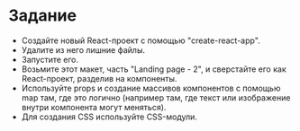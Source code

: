 # Задание

- Cоздайте новый React-проект с помощью "create-react-app".
- Удалите из него лишние файлы.
- Запустите его.
- Возьмите этот макет, часть "Landing page - 2", и сверстайте его как
  React-проект, разделив на компоненты.
- Используйте props и создание массивов компонентов с помощью map там, где это
  логично (например там, где текст или изображение внутри компонента могут
  меняться).
- Для создания CSS используйте CSS-модули.

